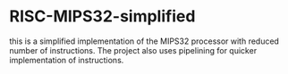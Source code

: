 # RISC-MIPS32-simplified
this is a simplified implementation of the MIPS32 processor with reduced number of instructions. The project also uses pipelining for quicker implementation of instructions.
